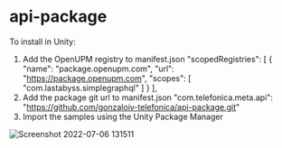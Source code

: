 # api-package

To install in Unity:
1. Add the OpenUPM registry to manifest.json 
"scopedRegistries": [
  {
    "name": "package.openupm.com",
    "url": "https://package.openupm.com",
    "scopes": [
      "com.lastabyss.simplegraphql"
    ]
  }
],
2. Add the package git url to manifest.json
"com.telefonica.meta.api": "https://github.com/gonzaloiv-telefonica/api-package.git"
3. Import the samples using the Unity Package Manager

![Screenshot 2022-07-06 131511](https://user-images.githubusercontent.com/108522588/177538055-2970333a-0bb3-42fc-b332-801ce9df6a07.png)
